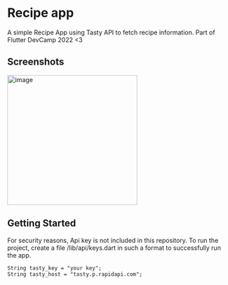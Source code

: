 # Recipe app

A simple Recipe App using Tasty API to fetch recipe information. Part of Flutter DevCamp 2022 <3

## Screenshots

<img width="296" alt="image" src="https://user-images.githubusercontent.com/54640700/193324134-5599066a-6b49-47b6-bf1a-7506c015ee09.png">


## Getting Started
For security reasons, Api key is not included in this repository. To run the project, create a file /lib/api/keys.dart in such a format to successfully run the app.
```
String tasty_key = "your key";
String tasty_host = "tasty.p.rapidapi.com";
```

